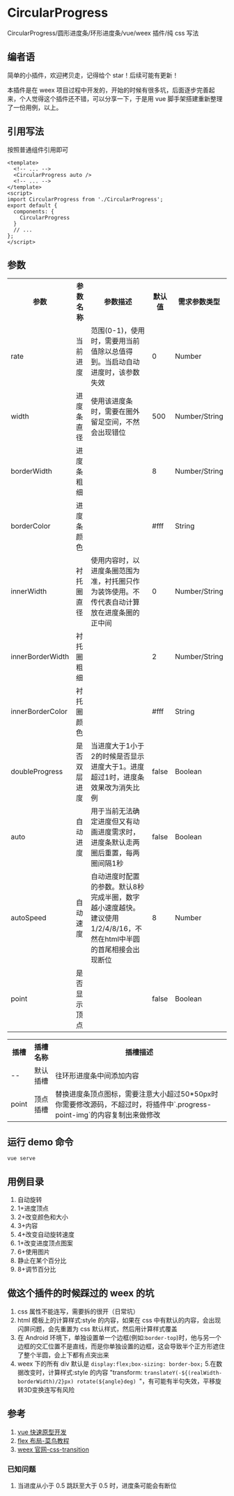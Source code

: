 # CircularProgress

CircularProgress/圆形进度条/环形进度条/vue/weex 插件/纯 css 写法

## 编者语

简单的小插件，欢迎拷贝走，记得给个 star！后续可能有更新！

本插件是在 weex 项目过程中开发的，开始的时候有很多坑，后面逐步完善起来，个人觉得这个插件还不错，可以分享一下，于是用 vue 脚手架搭建重新整理了一份用例，以上。

## 引用写法

按照普通组件引用即可

```vue
<template>
  <!-- ... -->
  <CircularProgress auto />
  <!-- ... -->
</template>
<script>
import CircularProgress from './CircularProgress';
export default {
  components: {
    CircularProgress
  }
  // ...
};
</script>
```

## 参数

<table>
  <tr>
    <th>参数</th>
    <th>参数名称</th>
    <th>参数描述</th>
    <th>默认值</th>
    <th>需求参数类型</th>
  </tr>
  <tr>
    <td>rate</td>
    <td>当前进度</td>
    <td>范围(0-1)，使用时，需要用当前值除以总值得到。当启动自动进度时，该参数失效</td>
    <td>0</td>
    <td>Number</td>
  </tr>
  <tr>
    <td>width</td>
    <td>进度条直径</td>
    <td>使用该进度条时，需要在圈外留足空间，不然会出现错位</td>
    <td>500</td>
    <td>Number/String</td>
  </tr>
  <tr>
    <td>borderWidth</td>
    <td>进度条粗细</td>
    <td></td>
    <td>8</td>
    <td>Number/String</td>
  </tr>
  <tr>
    <td>borderColor</td>
    <td>进度条颜色</td>
    <td></td>
    <td>#fff</td>
    <td>String</td>
  </tr>
  <tr>
    <td>innerWidth</td>
    <td>衬托圈直径</td>
    <td>使用内容时，以进度条圈范围为准，衬托圈只作为装饰使用。不传代表自动计算放在进度条圈的正中间</td>
    <td>0</td>
    <td>Number/String</td>
  </tr>
  <tr>
    <td>innerBorderWidth</td>
    <td>衬托圈粗细</td>
    <td></td>
    <td>2</td>
    <td>Number/String</td>
  </tr>
  <tr>
    <td>innerBorderColor</td>
    <td>衬托圈颜色</td>
    <td></td>
    <td>#fff</td>
    <td>String</td>
  </tr>
  <tr>
    <td>doubleProgress</td>
    <td>是否双层进度</td>
    <td>当进度大于1小于2的时候是否显示进度大于1。进度超过1时，进度条效果改为消失比例</td>
    <td>false</td>
    <td>Boolean</td>
  </tr>
  <tr>
    <td>auto</td>
    <td>自动进度</td>
    <td>用于当前无法确定进度但又有动画进度需求时，进度条默认走两圈后重置，每两圈间隔1秒</td>
    <td>false</td>
    <td>Boolean</td>
  </tr>
  <tr>
    <td>autoSpeed</td>
    <td>自动速度</td>
    <td>自动进度时配置的参数。默认8秒完成半圈，数字越小速度越快。建议使用1/2/4/8/16，不然在html中半圆的首尾相接会出现断位</td>
    <td>8</td
    ><td>Number</td>
  </tr>
  <tr>
    <td>point</td>
    <td>是否显示顶点</td>
    <td></td>
    <td>false</td>
    <td>Boolean</td>
  </tr>
</table>
<table>
  <tr>
    <th>插槽</th>
    <th>插槽名称</th>
    <th>插槽描述</th>
  </tr>
  <tr>
    <td>--</td>
    <td>默认插槽</td>
    <td>往环形进度条中间添加内容</td>
  </tr>
  <tr>
    <td>point</td>
    <td>顶点插槽</td>
    <td>替换进度条顶点图标，需要注意大小超过50*50px时你需要修改源码，不超过时，将插件中`.progress-point-img`的内容复制出来做修改</td>
  </tr>
</table>

## 运行 demo 命令

`vue serve`

## 用例目录

1. 自动旋转
2. 1+进度顶点
3. 2+改变颜色和大小
4. 3+内容
5. 4+改变自动旋转速度
6. 1+改变进度顶点图案
7. 6+使用图片
8. 静止在某个百分比
9. 8+调节百分比

## 做这个插件的时候踩过的 weex 的坑

1. css 属性不能连写，需要拆的很开（日常坑）
2. html 模板上的计算样式:style 的内容，如果在 css 中有默认的内容，会出现闪屏问题，会先重置为 css 默认样式，然后用计算样式覆盖
3. 在 Android 环境下，单独设置单一个边框(例如:`border-top`)时，他与另一个边框的交汇位置不是直线，而是你单独设置的边框，这会导致半个正方形遮住了整个半圆，会上下都有点突出来
4. weex 下的所有 div 默认是 `display:flex;box-sizing: border-box;`
5.在数据改变时，计算样式:style 的内容 "transform: `translateY(-${(realWidth-borderWidth)/2}px) rotate(${angle}deg) `"，有可能有半句失效，平移旋转3D变换连写有风险

## 参考

1. [vue 快速原型开发](https://cli.vuejs.org/zh/guide/prototyping.htm1l)
2. [flex 布局-菜鸟教程](https://www.runoob.com/w3cnote/flex-grammar.html)
3. [weex 官网-css-transition](https://weex.apache.org/zh/docs/styles/common-styles.html#transition)

### 已知问题

1. 当进度从小于 0.5 跳跃至大于 0.5 时，进度条可能会有断位
